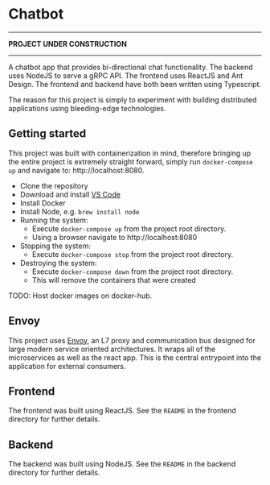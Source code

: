 # Chatbot

---

**PROJECT UNDER CONSTRUCTION**

---

A chatbot app that provides bi-directional chat functionality. The backend uses NodeJS to serve a gRPC API. The frontend uses ReactJS and Ant Design. The frontend and backend have both been written using Typescript.

The reason for this project is simply to experiment with building distributed applications using bleeding-edge technologies.

## Getting started

This project was built with containerization in mind, therefore bringing up the entire project is extremely straight forward, simply run `docker-compose up` and navigate to: http://localhost:8080.

- Clone the repository
- Download and install [VS Code](https://code.visualstudio.com/)
- Install Docker
- Install Node, e.g. `brew install node`
- Running the system:
  - Execute `docker-compose up` from the project root directory.
  - Using a browser navigate to http://localhost:8080
- Stopping the system:
  - Execute `docker-compose stop` from the project root directory.
- Destroying the system:
  - Execute `docker-compose down` from the project root directory.
  - This will remove the containers that were created

TODO: Host docker images on docker-hub.

## Envoy

This project uses [Envoy](https://www.envoyproxy.io), an L7 proxy and communication bus designed for large modern service oriented architectures. It wraps all of the microservices as well as the react app. This is the central entrypoint into the application for external consumers.

## Frontend

The frontend was built using ReactJS. See the `README` in the frontend directory for further details.

## Backend

The backend was built using NodeJS. See the `README` in the backend directory for further details.
